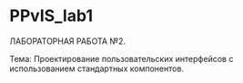# PPvIS_lab1

ЛАБОРАТОРНАЯ РАБОТА №2.

Тема: Проектирование пользовательских интерфейсов с использованием стандартных компонентов.
